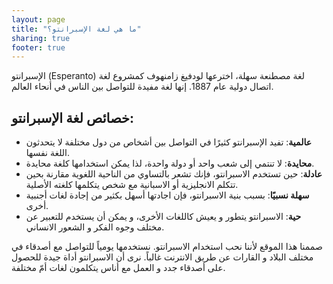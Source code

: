 ```yaml
---
layout: page
title: "ما هي لغة الإسبرانتو؟"
sharing: true
footer: true
---
```


الإسبرانتو (Esperanto) لغة مصطنعة سهلة، اخترعها لودفيغ زامنهوف کمشروع لغة اتصال دولیة عام 1887.
إنها لغة مفيدة للتواصل بين الناس في أنحاء العالم.

خصائص لغة الإسبرانتو:
---------------------


* **عالمية**: تفيد الإسبرانتو كثيرًا في التواصل بين أشخاص من دول مختلفة لا يتحدثون اللغة نفسها.
* **محايدة**: لا تنتمي إلى شعب واحد أو دولة واحدة، لذا يمكن استخدامها كلغة محايدة.
* **عادلة**: حين تستخدم الاسبرانتو، فإنك تشعر بالتساوي من الناحية اللغوية مقارنة بحين تتكلم الانجليزية أو الاسبانية مع شخص يتكلمها كلغته الأصلية.
* **سهلة نسبيًا**: بسبب بنية الاسبرانتو، فإن اجادتها أسهل بكثير من إجادة لغات أجنبية أخرى.
* **حية**: الاسبرانتو يتطور و يعيش كاللغات الأخرى، و يمكن أن يستخدم للتعبير عن مختلف وجوه الفكر و الشعور الانساني.

صممنا هذا الموقع لأننا نحب استخدام الاسبرانتو. نستخدمها يومياً للتواصل مع أصدقاء في مختلف البلاد و القارات عن طريق الانترنت غالباً. نرى أن الاسبرانتو أداة جيدة للحصول على أصدقاء جدد و العمل مع أناس يتكلمون لغات أمّ مختلفة.
